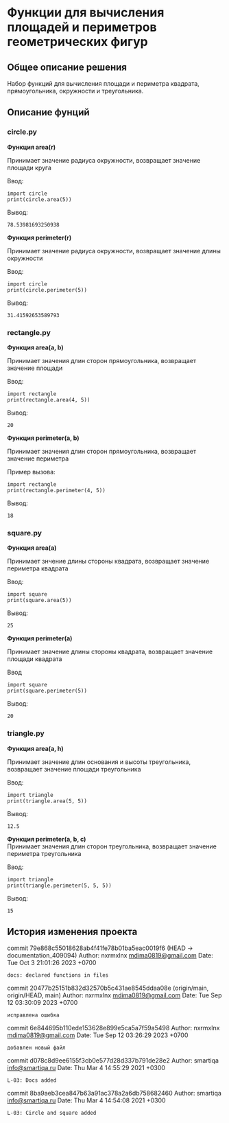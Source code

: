 # Функции для вычисления площадей и периметров геометрических фигур
## Общее описание решения
Набор функций для вычисления площади и периметра квадрата, прямоугольника, окружности и треугольника. 

## Описание фунций


### circle.py  
 **Функция area(r)**  

Принимает значение радиуса окружности, возвращает значение площади круга 

Ввод:  
```
import circle
print(circle.area(5))  
```  
Вывод:  
```
78.53981693250938
```
**Функция perimeter(r)**  

Принимает значение радиуса окружности, возвращает значение длины окружности 

Ввод:  
```
import circle
print(circle.perimeter(5))  
```  
Вывод:  
```
31.41592653589793 
```
    
### rectangle.py
**Функция area(a, b)**  

Принимает значения длин сторон прямоугольника, возвращает значение площади  

Ввод:  
```
import rectangle
print(rectangle.area(4, 5))  
```  
Вывод:  
```
20 
```
**Функция perimeter(a, b)**  

Принимает значения длин сторон прямоугольника, возвращает значение периметра  

Пример вызова:  
```
import rectangle
print(rectangle.perimeter(4, 5))  
```  
Вывод:  
```
18  
```
### square.py  
**Функция area(a)**  

Принимает знчение длины стороны квадрата, возвращает значение периметра квадрата  

Ввод:  
```
import square
print(square.area(5))  
```  
Вывод:  
```
25  
```
**Функция perimeter(a)**  

Принимает значение длины стороны квадрата, возвращает значение площади квадрата  

Ввод  
```
import square
print(square.perimeter(5))  
```  
Вывод:  
```
20  
```
### triangle.py  
**Функция area(a, h)**  

Принимает значение длин основания и высоты треугольника, возвращает значение площади треугольника

Ввод:  
```
import triangle
print(triangle.area(5, 5))  
```  
Вывод:  
```
12.5  
```
**Функция perimeter(a, b, c)**  
Принимает значения длин сторон треугольника, возвращает значение периметра треугольника 

Ввод:  
```
import triangle
print(triangle.perimeter(5, 5, 5))  
```  
Вывод:   
```
15  
```
## История изменения проекта

commit 79e868c55018628ab4f41fe78b01ba5eac0019f6 (HEAD -> documentation_409094)
Author: nxrmxlnx <mdima0819@gmail.com>
Date:   Tue Oct 3 21:01:26 2023 +0700

    docs: declared functions in files

commit 20477b25151b832d32570b5c431ae8545ddaa08e (origin/main, origin/HEAD, main)
Author: nxrmxlnx <mdima0819@gmail.com>
Date:   Tue Sep 12 03:30:09 2023 +0700

    исправлена ошибка

commit 6e844695b110ede153628e899e5ca5a7f59a5498
Author: nxrmxlnx <mdima0819@gmail.com>
Date:   Tue Sep 12 03:26:29 2023 +0700

    добавлен новый файл

commit d078c8d9ee6155f3cb0e577d28d337b791de28e2
Author: smartiqa <info@smartiqa.ru>
Date:   Thu Mar 4 14:55:29 2021 +0300

    L-03: Docs added

commit 8ba9aeb3cea847b63a91ac378a2a6db758682460
Author: smartiqa <info@smartiqa.ru>
Date:   Thu Mar 4 14:54:08 2021 +0300

    L-03: Circle and square added

